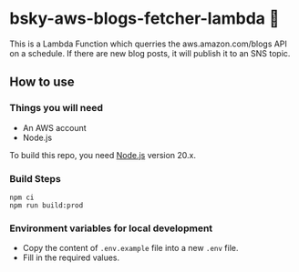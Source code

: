 # bsky-aws-blogs-fetcher-lambda 🦋

This is a Lambda Function which querries the aws.amazon.com/blogs API on a schedule. 
If there are new blog posts, it will publish it to an SNS topic.

## How to use

### Things you will need

- An AWS account
- Node.js

To build this repo, you need [Node.js](https://nodejs.org/en) version 20.x.

### Build Steps

```
npm ci
npm run build:prod
```

### Environment variables for local development

- Copy the content of `.env.example` file into a new `.env` file.
- Fill in the required values.